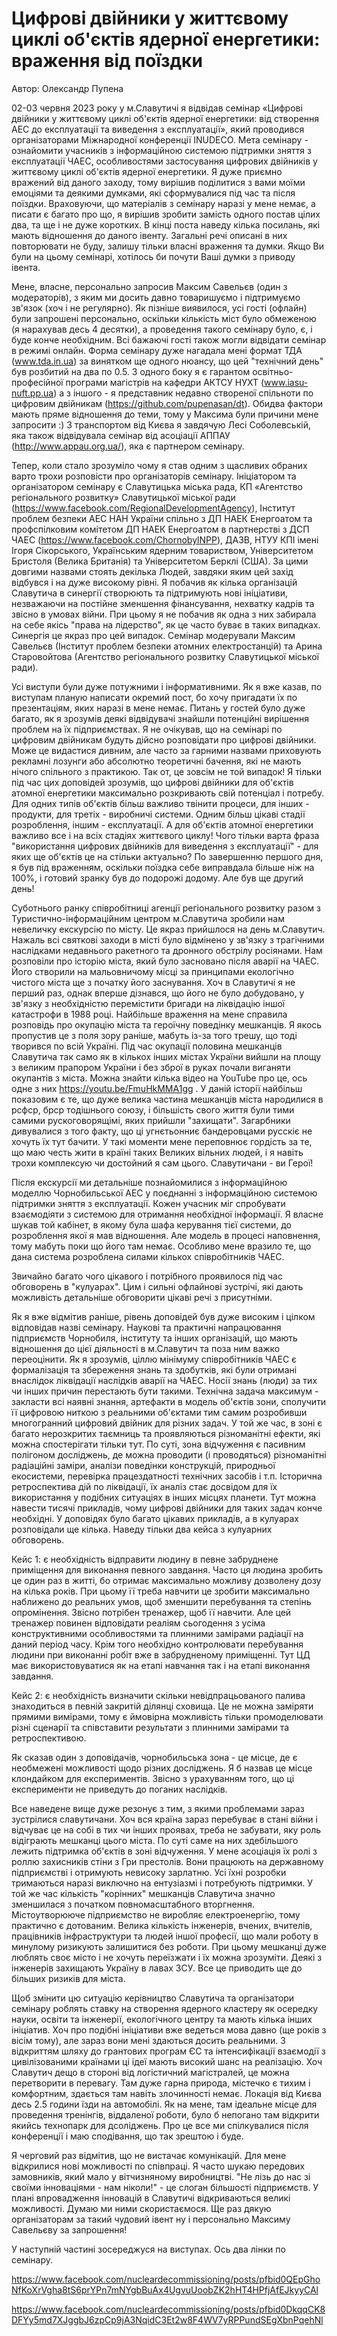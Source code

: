 # Цифрові двійники у життєвому циклі об'єктів ядерної енергетики: враження від поїздки

Автор: Олександр Пупена

02-03 червня 2023 року у м.Славутичі я відвідав семінар «Цифрові двійники у життєвому циклі об'єктів ядерної енергетики: від створення АЕС до експлуатації та виведення з експлуатації», який проводився організаторами Міжнародної конференції INUDECO. Мета семінару - ознайомити учасників з інформаційною системою підтримки зняття з експлуатації ЧАЕС, особливостями застосування цифрових двійників у життєвому циклі об'єктів ядерної енергетики. Я дуже приємно вражений від даного заходу, тому вирішив поділитися з вами моїми емоціями та деякими думками, які сформувалися під час та після поїздки.   Враховуючи, що матеріалів з семінару наразі у мене немає, а писати є багато про що, я вирішив зробити замість одного постав цілих два, та ще і не дуже коротких. В кінці поста наведу кілька посилань, які мають відношення до даного івенту. Загальні речі описані в них повторювати не буду, залишу тільки власні враження та думки. Якщо Ви були на цьому семінарі, хотілось би почути Ваші думки з приводу івента.

Мене, власне, персонально запросив Максим Савельєв (один з модераторів), з яким ми досить давно товаришуємо і підтримуємо зв'язок (хоч і не регулярно). Як пізніше виявилося, усі гості (офлайн) були запрошені персонально, оскільки кількість міст було обмеженою (я нарахував десь 4 десятки), а проведення такого семінару було, є, і буде конче необхідним. Всі бажаючі гості також могли відвідати семінар в режимі онлайн. Форма семінару дуже нагадала мені формат ТДА (www.tda.in.ua) за винятком ще одного нюансу, що цей "технічний день" був розбитий на два по 0.5. З одного боку я є гарантом освітньо-професійної програми магістрів на кафедри АКТСУ НУХТ (www.iasu-nuft.pp.ua) а з іншого - я представник недавно створеної спільноти по цифровим двійникам (https://github.com/pupenasan/dt). Обидва фактори мають пряме відношення до теми, тому у Максима були причини мене запросити :)  З транспортом від Києва я завдячую Лесі Соболевській, яка також відвідувала семінар від асоціації АППАУ (http://www.appau.org.ua/), яка є партнером семінару. 

Тепер, коли стало зрозуміло чому я став одним з щасливих обраних варто трохи розповісти про організаторів семінару. Ініціатором та організатором семінару є Славутицька міська рада, КП «Агентство регіонального розвитку» Славутицької міської ради (https://www.facebook.com/RegionalDevelopmentAgency), Інститут проблем безпеки АЕС НАН України спільно з ДП НАЕК Енергоатом та профспілковим комітетом ДП НАЕК Енергоатом в партнерстві з  ДСП ЧАЕС (https://www.facebook.com/ChornobylNPP), ДАЗВ, НТУУ КПІ імені Ігоря Сікорського, Українським ядерним товариством, Університетом Бристоля (Велика Британія) та Університетом Берклі (США). За цими довгими назвами стоять декілька Людей, завдяки яким цей захід відбувся і на дуже високому рівні. Я побачив як кілька організацій Славутича в синергії створюють та підтримують нові ініціативи, незважаючи на постійне зменшення фінансування, нехватку кадрів та звісно в умовах війни. При цьому я не побачив як одна з них забирала на себе якісь "права на лідерство", як це часто буває в таких випадках. Синергія це якраз про цей випадок. Семінар модерували Максим Савельєв (Інститут проблем безпеки атомних електростанцій) та Арина Старовойтова (Агентство регіонального розвитку  Славутицької міської ради).    

Усі виступи були дуже потужними і інформативними. Як я вже казав, по виступам планую написати окремий пост, бо хочу пригадати їх по презентаціям, яких наразі в мене немає. Питань у гостей було дуже багато, як я зрозумів деякі відвідувачі знайшли потенційні вирішення проблем на їх підприємствах. Я не очікував, що на семінарі по цифровим двійникам будуть дійсно розповідати про цифрові двійники. Може це видастися дивним, але часто за гарними назвами приховують рекламні лозунги або абсолютно теоретичні бачення, які не мають нічого спільного з практикою. Так от, це зовсім не той випадок! Я тільки під час цих доповідей зрозумів, що цифрові двійники для об'єктів атомної енергетики максимально розкривають свій потенціал і потребу. Для одних типів об'єктів більш важливо твінити процеси, для інших - продукти, для третіх - виробничі системи. Одним більш цікаві стадії розроблення, іншим - експлуатації. А для об'єктів атомної енергетики важливо все і на всіх стадіях життєвого циклу! Чого тільки варта фраза "використання цифрових двійників для виведення з експлуатації" - для яких ще об'єктів це на стільки актуально? По завершенню першого дня, я був під враженням, оскільки поїздка себе виправдала більше ніж на 100%, і готовий зранку був до подорожі додому. Але був ще другий день!

Суботнього ранку співробітниці агенції регіонального розвитку разом з Туристично-інформаційним центром м.Славутича зробили нам невеличку екскурсію по місту. Це якраз прийшлося на день м.Славутич. Нажаль всі святкові заходи в місті було відмінено у зв'язку з трагічними наслідками недавнього ракетного та дронного обстрілу росіянами. Нам розповіли про історію міста, який було засновано після аварії на ЧАЕС. Його створили на мальовничому місці за принципами екологічно чистого міста ще з початку його заснування. Хоч в Славутичі я не перший раз, однак вперше дізнався, що його не було добудовано, у зв'язку з необхідністю перемістити бригади на ліквідацію іншої катастрофи в 1988 році. Найбільше враження на мене справила розповідь про окупацію міста та героїчну поведінку мешканців. Я якось пропустив це з поля зору раніше, мабуть із-за того трешу, що тоді творився по всій Україні. Під час окупації половина мешканців Славутича так само як в кількох інших містах України вийшли на площу з великим прапором України і без зброї в руках почали виганяти окупантів з міста. Можна знайти кілька відео на YouTube про це, ось одне з них https://youtu.be/FmuHkMMA1gg . У даній історії найбільш показовим є те, що дуже велика частина мешканців міста народилися в рсфср, брср тодішнього союзу, і більшість свого життя були тими самими рускоговорящімі, яких прийшли "захищати". Загарбники дивувалися з того факту, що ці угнєтьонниє бандеровцами русскіє не хочуть їх тут бачити. У такі моменти мене переповнює гордість за те, що маю честь жити в країні таких Великих вільних людей, і я навіть трохи комплексую чи достойний я сам цього. Славутичани - ви Герої!         

Після екскурсії ми детальніше познайомилися з інформаційною моделлю Чорнобильської АЕС у поєднанні з інформаційною системою підтримки зняття з експлуатації. Кожен учасник міг спробувати взаємодіяти з системою для отримання необхідної інформації. Я власне шукав той кабінет, в якому була шафа керування тієї системи, до розроблення якої я мав відношення. Але модель в процесі наповнення, тому мабуть поки що його там немає. Особливо мене вразило те, що дана система розроблена силами кількох співробітників ЧАЕС. 

Звичайно багато чого цікавого і потрібного проявилося під час обговорень в "кулуарах". Цим і сильні офлайнові зустрічі, які дають можливість детальніше обговорити цікаві речі з присутніми. 

Як я вже відмітив раніше, рівень доповідей був дуже високим і цілком відповідав назві семінару. Наукові та практичні напрацювання підприємств Чорнобиля, інституту та інших організацій, що мають відношення до цієї діяльності в м.Славутич та поза ним важко переоцінити. Як я зрозумів, ціллю мінімуму співробітників ЧАЕС є формалізація та збереження знань та здобутків, які були отримані внаслідок ліквідації наслідків аварії на ЧАЕС. Носії знань (люди) за тих чи інших причин перестають бути такими. Технічна задача максимум - закласти всі наявні знання, артефакти в модель об'єктів зони, сполучити її цифровою ниткою з реальними об'єктами тим самим розробивши многогранний цифровий двійник для різних задач. У той же час, в зоні є багато нерозкритих таємниць та проявляються різноманітні ефекти, які можна спостерігати тільки тут. По суті, зона відчуження є пасивним полігоном досліджень, де можна проводити (і проводяться) різноманітні радіаційні заміри, аналізи поведінки конструкцій, природньої екосистеми, перевірка працездатності технічних засобів і т.п. Історична ретроспектива дій по ліквідації, їх аналіз стає досвідом для їх використання у подібних ситуаціях в інших місцях планети. Тут можна навести тисячі прикладів, чому цифрові двійники для таких задач конче необхідні. У доповідях було багато цікавих прикладів, а в кулуарах розповідали ще кілька. Наведу тільки два кейса з кулуарних обговорень. 

Кейс 1: є необхідність відправити людину в певне забруднене приміщення для виконання певного завдання. Часто ця людина зробить це один раз в житті, бо отримає максимально можливу дозволену дозу на кілька років. При цьому її треба навчити це зробити максимально наближено до реальних умов, щоб зменшити перебування та степінь опромінення. Звісно потрібен тренажер, щоб її навчити. Але цей тренажер повинен відповідати реаліям сьогодення з усіма конструктивними особливостями та плинними замірами радіації на даний період часу. Крім того необхідно контролювати перебування людини при виконанні робіт вже в забрудненому приміщенні. Тут ЦД має використовуватися як на етапі навчання так і на етапі виконання завдання. 

Кейс 2: є необхідність визначити скільки невідпрацьованого палива знаходиться в певній закритій ділянці сховища. Це не можна заміряти прямими вимірами, тому є ймовірна можливість тільки промоделювати різні сценарії та співставити результати з плинними замірами та ретроспективою.

Як сказав один з доповідачів, чорнобильська зона - це місце, де є необмежені можливості щодо різних досліджень. Я б назвав це місце клондайком для експериментів. Звісно з урахуванням того, що ці експерименти не приведуть до поганих наслідків.                   

Все наведене вище дуже резонує з тим, з якими проблемами зараз зустрілися славутичани. Хоч вся країна зараз перебуває в стані війни і відчуває це на собі в тих чи інших проявах, треба не забувати, яку роль відіграють мешканці цього міста. По суті саме на них здебільшого лежить підтримка об'єктів в зоні відчуження. У мене асоціація їх ролі з роллю захисників стіни з Гри престолів. Вони працюють на державному підприємстві і отримують невисоку зарлатню. Усі їхні розробки тримаються наразі виключно на ентузіазмі і потребують підтримки. У той же час кількість "корінних" мешканців Славутича значно зменшилася з початком повномасштабного вторгнення. Містоутворююче підприємство не виробляє електроенергію, тому практично є дотованим. Велика кількість інженерів, вчених, вчителів, працівників інфраструктури та людей іншої професії, що мали роботу в минулому ризикують залишитися без роботи. При цьому мешканці дуже люблять своє місто і не хочуть переїзжати і їх можна зрозуміти. Деякі з інженерів захищають Україну в лавах ЗСУ. Все це приводить ще до більших ризиків для міста. 

Щоб змінити цю ситуацію керівництво Славутича та організатори семінару роблять ставку на створення ядерного кластеру як осередку науки, освіти та інженерії, екологічного центру та мають кілька інших ініціатив. Хоч про подібні ініціативи вже ведеться мова давно (ще років з вісім тому), але зараз вони мені здаються досить реальними. З відкриттям шляху до грантових програм ЄС та інтенсифікації взаємодії з цивілізованими країнами ці ідеї мають високий шанс на реалізацію. Хоч Славутич дещо в стороні від логістичний магістралей, це можна перетворити в перевагу. Там дуже гарна природа, містечко є тихим і комфортним, здається там навіть злочинності немає. Локація від Києва десь 2.5 години їзди на автомобілі.  Як на мене, там ідеальне місце для проведення тренінгів, віддаленої роботи, було б непогано там відкрити якийсь технопарк для дсоліджень. Про це все ми спілкувалися після конференції і маю сподівання, що так зрештою і буде. 

Я черговий раз відмітив, що не вистачає комунікацій. Для мене відкрилися нові можливості по співпраці. Я часто шукаю передових замовників, який мало у вітчизняному виробництві. "Не лізь до нас зі своїми інноваціями - нам ніколи!" - це слоган більшості підприємств. У плані впровадження інновацій в Славутичі відкриваються великі можливості. Думаю ми ними скористаємося. Ще раз дякую організаторам за такий чудовий івент ну і персонально Максиму Савельєву за запрошення!   

У наступній частині зосереджуся на виступах. Ось два лінки по семінару.          

https://www.facebook.com/nucleardecommissioning/posts/pfbid0QEpGhoNfKoXrVgha8tS6prYPn7mNYgbBuAx4UgvuUoobZK2hHT4HPfjAfEJkyyCAl

https://www.facebook.com/nucleardecommissioning/posts/pfbid0DkqqCK8DFYy5md7XJggbJ6zpCp9jA3NqidC3Et2w8F4WV7yRPPundSEgXbnPqehNl

